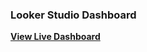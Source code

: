 ### Looker Studio Dashboard 
[**View Live Dashboard**](https://lookerstudio.google.com/s/r6Rw2wTpYtQ)
